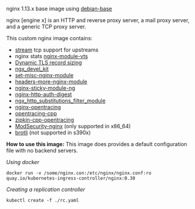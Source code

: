 
nginx 1.13.x base image using [debian-base](https://github.com/kubernetes/kubernetes/tree/master/build/debian-base)

nginx [engine x] is an HTTP and reverse proxy server, a mail proxy server, and a generic TCP proxy server.

This custom nginx image contains:

- [stream](http://nginx.org/en/docs/stream/ngx_stream_core_module.html) tcp support for upstreams
- nginx stats [nginx-module-vts](https://github.com/vozlt/nginx-module-vts)
- [Dynamic TLS record sizing](https://blog.cloudflare.com/optimizing-tls-over-tcp-to-reduce-latency/)
- [ngx_devel_kit](https://github.com/simpl/ngx_devel_kit)
- [set-misc-nginx-module](https://github.com/openresty/set-misc-nginx-module)
- [headers-more-nginx-module](https://github.com/openresty/headers-more-nginx-module)
- [nginx-sticky-module-ng](https://bitbucket.org/nginx-goodies/nginx-sticky-module-ng)
- [nginx-http-auth-digest](https://github.com/atomx/nginx-http-auth-digest)
- [ngx_http_substitutions_filter_module](https://github.com/yaoweibin/ngx_http_substitutions_filter_module)
- [nginx-opentracing](https://github.com/opentracing-contrib/nginx-opentracing)
- [opentracing-cpp](https://github.com/opentracing/opentracing-cpp)
- [zipkin-cpp-opentracing](https://github.com/rnburn/zipkin-cpp-opentracing)
- [ModSecurity-nginx](https://github.com/SpiderLabs/ModSecurity-nginx) (only supported in x86_64)
- [brotli](https://github.com/google/brotli) (not supported in s390x)

**How to use this image:**
This image does provides a default configuration file with no backend servers.

*Using docker*

```console
docker run -v /some/nginx.con:/etc/nginx/nginx.conf:ro quay.io/kubernetes-ingress-controller/nginx:0.30
```

*Creating a replication controller*

```console
kubectl create -f ./rc.yaml
```
